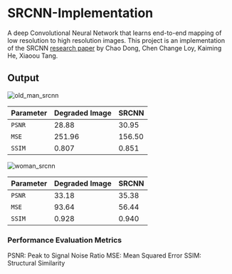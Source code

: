 # SRCNN-Implementation

A deep Convolutional Neural Network that learns end-to-end mapping of low resolution to high resolution images.
This project is an implementation of the SRCNN [research paper](https://arxiv.org/abs/1501.00092) by Chao Dong, Chen Change Loy, Kaiming He, Xiaoou Tang.

## Output

![old_man_srcnn](https://github.com/Amann09/SRCNN-Implementation/assets/100956289/fe999864-3bea-4a43-809b-39d0ddbf6de3)

| Parameter | Degraded Image  | SRCNN  |
| :-------- | :-------------- | :----  |
| `PSNR`    | 28.88           | 30.95  |
| `MSE`     | 251.96          | 156.50 |
| `SSIM`    | 0.807           | 0.851  |

![woman_srcnn](https://github.com/Amann09/SRCNN-Implementation/assets/100956289/e746e212-883f-45cd-8668-4ddfcbfd05a6)

| Parameter | Degraded Image  | SRCNN  |
| :-------- | :-------------- | :----  |
| `PSNR`    | 33.18           | 35.38  |
| `MSE`     | 93.64           | 56.44  |
| `SSIM`    | 0.928           | 0.940  |

### Performance Evaluation Metrics
PSNR: Peak to Signal Noise Ratio
MSE: Mean Squared Error
SSIM: Structural Similarity
